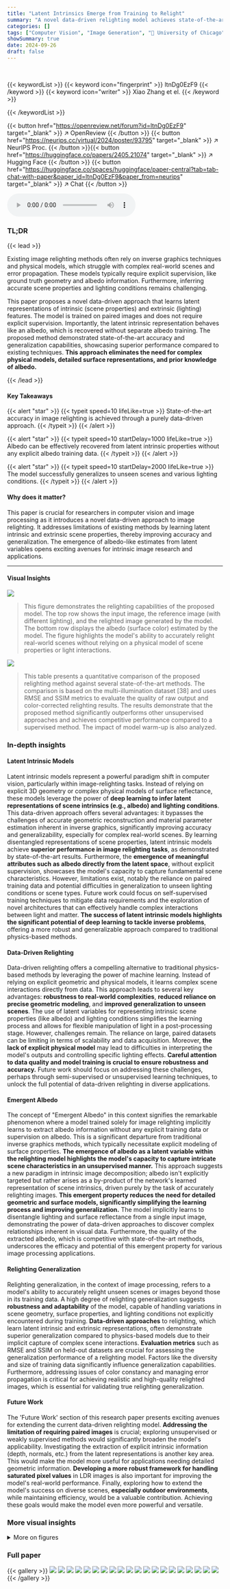 ```yaml
---
title: "Latent Intrinsics Emerge from Training to Relight"
summary: "A novel data-driven relighting model achieves state-of-the-art accuracy by learning latent intrinsic and extrinsic scene properties, even recovering albedo without explicit supervision."
categories: []
tags: ["Computer Vision", "Image Generation", "🏢 University of Chicago",]
showSummary: true
date: 2024-09-26
draft: false
---
```


<br>

{{< keywordList >}}
{{< keyword icon="fingerprint" >}} ltnDg0EzF9 {{< /keyword >}}
{{< keyword icon="writer" >}} Xiao Zhang et el. {{< /keyword >}}
 
{{< /keywordList >}}

{{< button href="https://openreview.net/forum?id=ltnDg0EzF9" target="_blank" >}}
↗ OpenReview
{{< /button >}}
{{< button href="https://neurips.cc/virtual/2024/poster/93795" target="_blank" >}}
↗ NeurIPS Proc.
{{< /button >}}{{< button href="https://huggingface.co/papers/2405.21074" target="_blank" >}}
↗ Hugging Face
{{< /button >}}
{{< button href="https://huggingface.co/spaces/huggingface/paper-central?tab=tab-chat-with-paper&paper_id=ltnDg0EzF9&paper_from=neurips" target="_blank" >}}
↗ Chat
{{< /button >}}



<audio controls>
    <source src="https://ai-paper-reviewer.com/ltnDg0EzF9/podcast.wav" type="audio/wav">
    Your browser does not support the audio element.
</audio>


### TL;DR


{{< lead >}}

Existing image relighting methods often rely on inverse graphics techniques and physical models, which struggle with complex real-world scenes and error propagation.  These models typically require explicit supervision, like ground truth geometry and albedo information. Furthermore, inferring accurate scene properties and lighting conditions remains challenging. 

This paper proposes a novel data-driven approach that learns latent representations of intrinsic (scene properties) and extrinsic (lighting) features.  The model is trained on paired images and does not require explicit supervision.  Importantly, the latent intrinsic representation behaves like an albedo, which is recovered without separate albedo training. The proposed method demonstrated state-of-the-art accuracy and generalization capabilities, showcasing superior performance compared to existing techniques. **This approach eliminates the need for complex physical models, detailed surface representations, and prior knowledge of albedo.**

{{< /lead >}}


#### Key Takeaways

{{< alert "star" >}}
{{< typeit speed=10 lifeLike=true >}} State-of-the-art accuracy in image relighting is achieved through a purely data-driven approach. {{< /typeit >}}
{{< /alert >}}

{{< alert "star" >}}
{{< typeit speed=10 startDelay=1000 lifeLike=true >}} Albedo can be effectively recovered from latent intrinsic properties without any explicit albedo training data. {{< /typeit >}}
{{< /alert >}}

{{< alert "star" >}}
{{< typeit speed=10 startDelay=2000 lifeLike=true >}} The model successfully generalizes to unseen scenes and various lighting conditions. {{< /typeit >}}
{{< /alert >}}

#### Why does it matter?
This paper is crucial for researchers in computer vision and image processing as it introduces a novel data-driven approach to image relighting.  It addresses limitations of existing methods by learning latent intrinsic and extrinsic scene properties, thereby improving accuracy and generalization.  The emergence of albedo-like estimates from latent variables opens exciting avenues for intrinsic image research and applications.

------
#### Visual Insights



![](https://ai-paper-reviewer.com/ltnDg0EzF9/figures_0_1.jpg)

> This figure demonstrates the relighting capabilities of the proposed model. The top row shows the input image, the reference image (with different lighting), and the relighted image generated by the model.  The bottom row displays the albedo (surface color) estimated by the model. The figure highlights the model's ability to accurately relight real-world scenes without relying on a physical model of scene properties or light interactions.





![](https://ai-paper-reviewer.com/ltnDg0EzF9/tables_5_1.jpg)

> This table presents a quantitative comparison of the proposed relighting method against several state-of-the-art methods.  The comparison is based on the multi-illumination dataset [38] and uses RMSE and SSIM metrics to evaluate the quality of raw output and color-corrected relighting results.  The results demonstrate that the proposed method significantly outperforms other unsupervised approaches and achieves competitive performance compared to a supervised method. The impact of model warm-up is also analyzed.





### In-depth insights


#### Latent Intrinsic Models
Latent intrinsic models represent a powerful paradigm shift in computer vision, particularly within image-relighting tasks.  Instead of relying on explicit 3D geometry or complex physical models of surface reflectance, these models leverage the power of **deep learning to infer latent representations of scene intrinsics (e.g., albedo) and lighting conditions**.  This data-driven approach offers several advantages: it bypasses the challenges of accurate geometric reconstruction and material parameter estimation inherent in inverse graphics, significantly improving accuracy and generalizability, especially for complex real-world scenes. By learning disentangled representations of scene properties, latent intrinsic models achieve **superior performance in image relighting tasks**, as demonstrated by state-of-the-art results.  Furthermore, the **emergence of meaningful attributes such as albedo directly from the latent space**, without explicit supervision, showcases the model's capacity to capture fundamental scene characteristics. However, limitations exist, notably the reliance on paired training data and potential difficulties in generalization to unseen lighting conditions or scene types.  Future work could focus on self-supervised training techniques to mitigate data requirements and the exploration of novel architectures that can effectively handle complex interactions between light and matter.  **The success of latent intrinsic models highlights the significant potential of deep learning to tackle inverse problems**, offering a more robust and generalizable approach compared to traditional physics-based methods.

#### Data-Driven Relighting
Data-driven relighting offers a compelling alternative to traditional physics-based methods by leveraging the power of machine learning.  Instead of relying on explicit geometric and physical models, it learns complex scene interactions directly from data. This approach leads to several key advantages: **robustness to real-world complexities**, **reduced reliance on precise geometric modeling**, and **improved generalization to unseen scenes**. The use of latent variables for representing intrinsic scene properties (like albedo) and lighting conditions simplifies the learning process and allows for flexible manipulation of light in a post-processing stage. However, challenges remain. The reliance on large, paired datasets can be limiting in terms of scalability and data acquisition.  Moreover, **the lack of explicit physical model** may lead to difficulties in interpreting the model's outputs and controlling specific lighting effects.  **Careful attention to data quality and model training is crucial to ensure robustness and accuracy.**  Future work should focus on addressing these challenges, perhaps through semi-supervised or unsupervised learning techniques, to unlock the full potential of data-driven relighting in diverse applications.

#### Emergent Albedo
The concept of "Emergent Albedo" in this context signifies the remarkable phenomenon where a model trained solely for image relighting implicitly learns to extract albedo information without any explicit training data or supervision on albedo.  This is a significant departure from traditional inverse graphics methods, which typically necessitate explicit modeling of surface properties.  **The emergence of albedo as a latent variable within the relighting model highlights the model's capacity to capture intricate scene characteristics in an unsupervised manner.** This approach suggests a new paradigm in intrinsic image decomposition; albedo isn't explicitly targeted but rather arises as a by-product of the network's learned representation of scene intrinsics, driven purely by the task of accurately relighting images.  **This emergent property reduces the need for detailed geometric and surface models, significantly simplifying the learning process and improving generalization.**  The model implicitly learns to disentangle lighting and surface reflectance from a single input image, demonstrating the power of data-driven approaches to discover complex relationships inherent in visual data.  Furthermore, the quality of the extracted albedo, which is competitive with state-of-the-art methods, underscores the efficacy and potential of this emergent property for various image processing applications.

#### Relighting Generalization
Relighting generalization, in the context of image processing, refers to a model's ability to accurately relight unseen scenes or images beyond those in its training data.  A high degree of relighting generalization suggests **robustness and adaptability** of the model, capable of handling variations in scene geometry, surface properties, and lighting conditions not explicitly encountered during training.  **Data-driven approaches** to relighting, which learn latent intrinsic and extrinsic representations, often demonstrate superior generalization compared to physics-based models due to their implicit capture of complex scene interactions.  **Evaluation metrics** such as RMSE and SSIM on held-out datasets are crucial for assessing the generalization performance of a relighting model.  Factors like the diversity and size of training data significantly influence generalization capabilities.  Furthermore, addressing issues of color constancy and managing error propagation is critical for achieving realistic and high-quality relighted images, which is essential for validating true relighting generalization.

#### Future Work
The 'Future Work' section of this research paper presents exciting avenues for extending the current data-driven relighting model.  **Addressing the limitation of requiring paired images** is crucial; exploring unsupervised or weakly supervised methods would significantly broaden the model's applicability.  Investigating the extraction of explicit intrinsic information (depth, normals, etc.) from the latent representations is another key area. This would make the model more useful for applications needing detailed geometric information.  **Developing a more robust framework for handling saturated pixel values** in LDR images is also important for improving the model's real-world performance.  Finally, exploring how to extend the model's success on diverse scenes, **especially outdoor environments**, while maintaining efficiency, would be a valuable contribution. Achieving these goals would make the model even more powerful and versatile.


### More visual insights

<details>
<summary>More on figures
</summary>


![](https://ai-paper-reviewer.com/ltnDg0EzF9/figures_3_1.jpg)

> This figure illustrates the architecture of the proposed relighting model, which is an autoencoder.  The left half shows how the encoder processes input images to extract both low-dimensional extrinsic (lighting) and intrinsic (scene) features. The right half demonstrates the decoder's function, particularly the constrained scaling technique that limits the influence of extrinsic features, allowing for both relighting and albedo estimation during inference.


![](https://ai-paper-reviewer.com/ltnDg0EzF9/figures_5_1.jpg)

> This figure compares the results of the proposed relighting model with other state-of-the-art methods.  It shows that the proposed model is superior in accurately rendering scenes under different lighting conditions, especially when using unpaired reference images. A close-up view of a chrome ball highlights the model's ability to accurately preserve fine details and specular reflections.


![](https://ai-paper-reviewer.com/ltnDg0EzF9/figures_6_1.jpg)

> This figure demonstrates the ability of the model to smoothly interpolate between different lighting conditions.  The leftmost and rightmost images are from the multi-illumination dataset, representing real-world scenes under different lighting. The intermediate images are generated by linearly interpolating the latent extrinsic representations (which capture the lighting information) and then decoding the result.  The visualization showcases the model's ability to generate realistic and continuous changes in lighting.


![](https://ai-paper-reviewer.com/ltnDg0EzF9/figures_7_1.jpg)

> This figure compares the performance of the proposed method against other state-of-the-art relighting methods.  It showcases the superior quality of relighted images produced by the proposed model, particularly highlighting its ability to accurately render scenes with intricate details like reflections on a chrome ball and maintain overall scene consistency.  The right half zooms in on these details for a closer comparison.


![](https://ai-paper-reviewer.com/ltnDg0EzF9/figures_7_2.jpg)

> This figure shows a comparison of the proposed relighting model against other state-of-the-art methods.  The top row shows input images, reference images, and results from the proposed method and other methods. The bottom row focuses on a detailed comparison, zooming in on the specular highlights of a chrome ball to illustrate the model's superior accuracy in detail preservation. The caption highlights the strengths of the proposed method over existing techniques and points out the weaknesses of the compared models.


![](https://ai-paper-reviewer.com/ltnDg0EzF9/figures_8_1.jpg)

> This figure compares the albedo estimations from the proposed model and a supervised method (Intrinsic Diffusion) on the IIW dataset. The proposed method effectively removes lighting effects and produces color-consistent results, while the supervised method shows color drift due to domain shift. Naive flattening is also compared, which shows its ineffectiveness in reducing lighting effects.


![](https://ai-paper-reviewer.com/ltnDg0EzF9/figures_9_1.jpg)

> This figure compares the performance of the proposed relighting model against other state-of-the-art methods.  It shows examples of relighting results on various scenes with different lighting conditions.  The results highlight the superior performance of the proposed model in accurately estimating and rendering lighting and scene details, even when using unpaired reference images. A close-up of a chrome ball in one of the scenes demonstrates the superior detail preservation capability of the method.


![](https://ai-paper-reviewer.com/ltnDg0EzF9/figures_14_1.jpg)

> This figure compares the image relighting results of the proposed method with other state-of-the-art methods.  It shows that the proposed method produces more accurate and realistic relighted images, especially when dealing with complex scenes and unpaired reference images. The close-up of the chrome ball highlights the superior detail preservation achieved by the proposed method.


</details>






### Full paper

{{< gallery >}}
<img src="https://ai-paper-reviewer.com/ltnDg0EzF9/1.png" class="grid-w50 md:grid-w33 xl:grid-w25" />
<img src="https://ai-paper-reviewer.com/ltnDg0EzF9/2.png" class="grid-w50 md:grid-w33 xl:grid-w25" />
<img src="https://ai-paper-reviewer.com/ltnDg0EzF9/3.png" class="grid-w50 md:grid-w33 xl:grid-w25" />
<img src="https://ai-paper-reviewer.com/ltnDg0EzF9/4.png" class="grid-w50 md:grid-w33 xl:grid-w25" />
<img src="https://ai-paper-reviewer.com/ltnDg0EzF9/5.png" class="grid-w50 md:grid-w33 xl:grid-w25" />
<img src="https://ai-paper-reviewer.com/ltnDg0EzF9/6.png" class="grid-w50 md:grid-w33 xl:grid-w25" />
<img src="https://ai-paper-reviewer.com/ltnDg0EzF9/7.png" class="grid-w50 md:grid-w33 xl:grid-w25" />
<img src="https://ai-paper-reviewer.com/ltnDg0EzF9/8.png" class="grid-w50 md:grid-w33 xl:grid-w25" />
<img src="https://ai-paper-reviewer.com/ltnDg0EzF9/9.png" class="grid-w50 md:grid-w33 xl:grid-w25" />
<img src="https://ai-paper-reviewer.com/ltnDg0EzF9/10.png" class="grid-w50 md:grid-w33 xl:grid-w25" />
<img src="https://ai-paper-reviewer.com/ltnDg0EzF9/11.png" class="grid-w50 md:grid-w33 xl:grid-w25" />
<img src="https://ai-paper-reviewer.com/ltnDg0EzF9/12.png" class="grid-w50 md:grid-w33 xl:grid-w25" />
<img src="https://ai-paper-reviewer.com/ltnDg0EzF9/13.png" class="grid-w50 md:grid-w33 xl:grid-w25" />
<img src="https://ai-paper-reviewer.com/ltnDg0EzF9/14.png" class="grid-w50 md:grid-w33 xl:grid-w25" />
<img src="https://ai-paper-reviewer.com/ltnDg0EzF9/15.png" class="grid-w50 md:grid-w33 xl:grid-w25" />
<img src="https://ai-paper-reviewer.com/ltnDg0EzF9/16.png" class="grid-w50 md:grid-w33 xl:grid-w25" />
<img src="https://ai-paper-reviewer.com/ltnDg0EzF9/17.png" class="grid-w50 md:grid-w33 xl:grid-w25" />
<img src="https://ai-paper-reviewer.com/ltnDg0EzF9/18.png" class="grid-w50 md:grid-w33 xl:grid-w25" />
<img src="https://ai-paper-reviewer.com/ltnDg0EzF9/19.png" class="grid-w50 md:grid-w33 xl:grid-w25" />
<img src="https://ai-paper-reviewer.com/ltnDg0EzF9/20.png" class="grid-w50 md:grid-w33 xl:grid-w25" />
{{< /gallery >}}